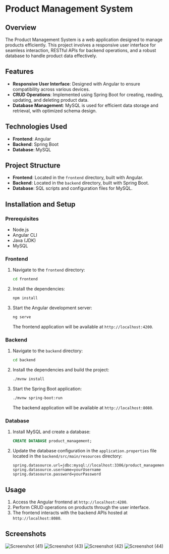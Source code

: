 # Product Management System

## Overview
The Product Management System is a web application designed to manage products efficiently. This project involves a responsive user interface for seamless interaction, RESTful APIs for backend operations, and a robust database to handle product data effectively.

## Features
- **Responsive User Interface**: Designed with Angular to ensure compatibility across various devices.
- **CRUD Operations**: Implemented using Spring Boot for creating, reading, updating, and deleting product data.
- **Database Management**: MySQL is used for efficient data storage and retrieval, with optimized schema design.

## Technologies Used
- **Frontend**: Angular
- **Backend**: Spring Boot
- **Database**: MySQL

## Project Structure
- **Frontend**: Located in the `frontend` directory, built with Angular.
- **Backend**: Located in the `backend` directory, built with Spring Boot.
- **Database**: SQL scripts and configuration files for MySQL.

## Installation and Setup
### Prerequisites
- Node.js
- Angular CLI
- Java (JDK)
- MySQL

### Frontend
1. Navigate to the `frontend` directory:
    ```bash
    cd frontend
    ```
2. Install the dependencies:
    ```bash
    npm install
    ```
3. Start the Angular development server:
    ```bash
    ng serve
    ```
   The frontend application will be available at `http://localhost:4200`.

### Backend
1. Navigate to the `backend` directory:
    ```bash
    cd backend
    ```
2. Install the dependencies and build the project:
    ```bash
    ./mvnw install
    ```
3. Start the Spring Boot application:
    ```bash
    ./mvnw spring-boot:run
    ```
   The backend application will be available at `http://localhost:8080`.

### Database
1. Install MySQL and create a database:
    ```sql
    CREATE DATABASE product_management;
    ```
2. Update the database configuration in the `application.properties` file located in the `backend/src/main/resources` directory:
    ```properties
    spring.datasource.url=jdbc:mysql://localhost:3306/product_management
    spring.datasource.username=yourUsername
    spring.datasource.password=yourPassword
    ```

## Usage
1. Access the Angular frontend at `http://localhost:4200`.
2. Perform CRUD operations on products through the user interface.
3. The frontend interacts with the backend APIs hosted at `http://localhost:8080`.

## Screenshots
![Screenshot (41)](https://github.com/SaikiranBashaboina/Angular-Spring-Boot-CRUD-Application/assets/157346742/1400d24d-54e2-4fe8-8ce7-dc5ef8564c34)
![Screenshot (43)](https://github.com/SaikiranBashaboina/Angular-Spring-Boot-CRUD-Application/assets/157346742/5b653fbb-0108-4574-ab43-1f4d619afc0f)
![Screenshot (42)](https://github.com/SaikiranBashaboina/Angular-Spring-Boot-CRUD-Application/assets/157346742/511a6d53-5a6f-4988-a13b-21449da017fa)
![Screenshot (44)](https://github.com/SaikiranBashaboina/Angular-Spring-Boot-CRUD-Application/assets/157346742/e6a777ab-61b6-4994-81ed-ca17961f2e6a)
